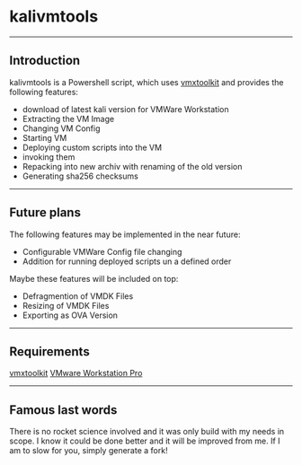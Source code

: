 # kalivmtools
---
## Introduction

kalivmtools is a Powershell script, which uses [vmxtoolkit](https://github.com/bottkars/vmxtoolkit) and provides the following features:
- download of latest kali version for VMWare Workstation
- Extracting the VM Image
- Changing VM Config
- Starting VM
- Deploying custom scripts into the VM
- invoking them
- Repacking into new archiv with renaming of the old version
- Generating sha256 checksums

---
## Future plans

The following features may be implemented in the near future:
- Configurable VMWare Config file changing
- Addition for running deployed scripts un a defined order

Maybe these features will be included on top:
- Defragmention of VMDK Files
- Resizing of VMDK Files
- Exporting as OVA Version

---
## Requirements

[vmxtoolkit](https://github.com/bottkars/vmxtoolkit)
[VMware Workstation Pro](https://customerconnect.vmware.com/de/downloads/info/slug/desktop_end_user_computing/vmware_workstation_pro/17_0)

---
## Famous last words

There is no rocket science involved and it was only build with my needs in scope.
I know it could be done better and it will be improved from me.
If I am to slow for you, simply generate a fork!
